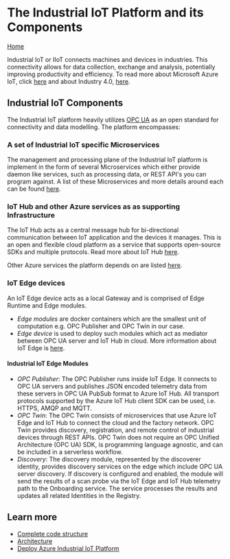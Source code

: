 # The Industrial IoT Platform and its Components

[Home](readme.md)

Industrial IoT or IIoT connects machines and devices in industries. This connectivity allows for data collection, exchange and analysis, potentially  improving productivity and efficiency. To read more about Microsoft Azure IoT, click [here](https://azure.microsoft.com/overview/iot/) and about Industry 4.0, [here](https://azure.microsoft.com/overview/iot/industry/discrete-manufacturing/).   

## Industrial IoT Components

The Industrial IoT platform heavily utilizes [OPC UA](opcua.md) as an open standard for connectivity and data modelling.   The platform encompasses:

### A set of Industrial IoT specific Microservices

The management and processing plane of the Industrial IoT platform is implement in the form of several Microservices which either provide daemon like services, such as processing data, or REST API's you can program against.   A list of these Microservices and more details around each can be found [here](services/readme.md).

### IoT Hub and other Azure services as as supporting Infrastructure

The IoT Hub acts as a central message hub for bi-directional communication between IoT application and the devices it manages. This is an open and flexible cloud platform as a service that supports open-source SDKs and multiple protocols. Read more about IoT Hub [here](https://azure.microsoft.com/en-us/services/iot-hub/).

Other Azure services the platform depends on are listed [here](services/dependencies.md).

### IoT Edge devices

An IoT Edge device acts as a local Gateway and is comprised of Edge Runtime and Edge modules. 

- *Edge modules* are docker containers which are the smallest unit of computation e.g. OPC Publisher and OPC Twin in our case. 
- *Edge device* is used to deploy such modules which act as mediator between OPC UA server and IoT Hub in cloud. More information about IoT Edge is [here](https://azure.microsoft.com/en-us/services/iot-edge/).

#### Industrial IoT Edge Modules

- *OPC Publisher*: The OPC Publisher runs inside IoT Edge. It connects to OPC UA servers and publishes JSON encoded telemetry data from these servers in OPC UA PubSub format to Azure IoT Hub. All transport protocols supported by the Azure IoT Hub client SDK can be used, i.e. HTTPS, AMQP and MQTT.
- *OPC Twin*: The OPC Twin consists of microservices that use Azure IoT Edge and IoT Hub to connect the cloud and the factory network. OPC Twin provides discovery, registration, and remote control of industrial devices through REST APIs. OPC Twin does not require an OPC Unified Architecture (OPC UA) SDK, is programming language agnostic, and can be included in a serverless workflow.
- *Discovery*: The discovery module, represented by the discoverer identity, provides discovery services on the edge which include OPC UA server discovery.  If discovery is configured and enabled, the module will send the results of a scan probe via the IoT Edge and IoT Hub telemetry path to the Onboarding service. The service processes the results and updates all related Identities in the Registry.

## Learn more

- [Complete code structure](code-structure.md)
- [Architecture](architecture.md)
- [Deploy Azure Industrial IoT Platform](deploy/readme.md)
